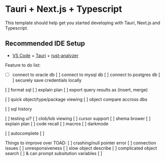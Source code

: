 # Tauri + Next.js + Typescript

This template should help get you started developing with Tauri, Next.js and Typescript.

## Recommended IDE Setup

- [VS Code](https://code.visualstudio.com/) + [Tauri](https://marketplace.visualstudio.com/items?itemName=tauri-apps.tauri-vscode) + [rust-analyzer](https://marketplace.visualstudio.com/items?itemName=rust-lang.rust-analyzer)

Feature to do list:
- [ ] connect to oracle db
[ ] connect to mysql db
[ ] connect to postgres db
[ ] securely save credentials locally

[ ] format sql 
[ ] explain plan
[ ] export query results as (insert, merge)

[ ] quick object/type/package viewing
[ ] object compare accross dbs

[ ] sql history

[ ] testing ui?
[ ] clob/lob viewing
[ ] cursor support
[ ] shema brower
[ ] explain plan
[ ] code recall
[ ] macros
[ ] darkmode

[ ] autocomplete
[ ] 

Things to improve over TOAD:
[ ] crashing/null pointer error
[ ] connection issues
[ ] unresponsiveness
[ ] slow object describe
[ ] complicated object search
[ ] & can prompt subsitution variables
[ ] 
